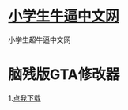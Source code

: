 # [小学生牛逼中文网](https://woshidaben.github.io) #
小学生超牛逼中文网

# 脑残版GTA修改器 #
1.[点我下载](https://woshidaben.github.io/脑残版GTA修改器.exe)